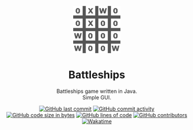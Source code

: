 <div align="center">
  <img src="https://github.com/MatejMrozek/Java-Battleships/blob/master/src/main/resources/assets/icon.png?raw=true" alt="Battleships" width="128" height="128">
</div>

<h1 align="center">
  Battleships
</h1>

<p align="center">
    Battleships game written in Java.<br>
    Simple GUI.
</p>

<div align="center">
    <a href="https://github.com/MatejMrozek/Java-Battleships"><img src="https://img.shields.io/github/last-commit/MatejMrozek/Java-Battleships" alt="GitHub last commit"></a>
    <a href="https://github.com/MatejMrozek/Java-Battleships"><img src="https://img.shields.io/github/commit-activity/w/MatejMrozek/Java-Battleships" alt="GitHub commit activity"></a>
    <br>
    <a href="https://github.com/MatejMrozek/Java-Battleships"><img src="https://img.shields.io/github/languages/code-size/MatejMrozek/Java-Battleships" alt="GitHub code size in bytes"></a>
    <a href="https://github.com/MatejMrozek/Java-Battleships"><img src="https://tokei.rs/b1/github/MatejMrozek/Java-Battleships" alt="GitHub lines of code"></a>
    <a href="https://github.com/MatejMrozek/Java-Battleships"><img src="https://img.shields.io/github/contributors/MatejMrozek/Java-Battleships" alt="GitHub contributors"></a>
    <br>
    <a href="https://wakatime.com/@MatejMrozek"><img src="https://wakatime.com/badge/user/f5df7bf6-124b-474d-bd4c-deb048a97bbd/project/aeb01a30-3df2-455b-9e08-58084a2691a2.svg" alt="Wakatime"></a>
</div>
